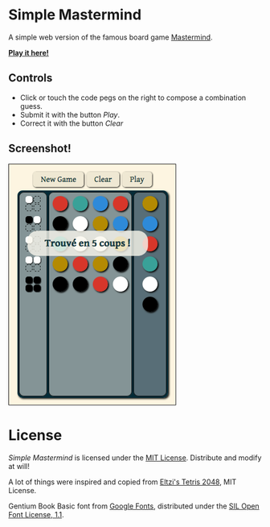 Simple Mastermind
=================

A simple web version of the famous board game [Mastermind][Mastermindwikipedia].

**[Play it here!](http://lenaindelaforetmagique.github.io/MasterMind/)**

Controls
--------

- Click or touch the code pegs on the right to compose a combination guess.
- Submit it with the button _Play_.
- Correct it with the button _Clear_


Screenshot!
-----------

![Screenshot](screenshot.png)

License
=======

_Simple Mastermind_ is licensed under the [MIT License](LICENSE.txt). Distribute and modify at will!

A lot of things were inspired and copied from [Eltzi's Tetris 2048][Eltzi], MIT License.

Gentium Book Basic font from [Google Fonts](https://www.google.com/fonts/specimen/Gentium+Book+Basic), distributed under the [SIL Open Font License, 1.1](http://scripts.sil.org/cms/scripts/page.php?site_id=nrsi&id=OFL).

[Mastermindwikipedia]:https://en.wikipedia.org/wiki/Mastermind_(board_game)
[Eltzi]: https://github.com/castux/eltzi/

